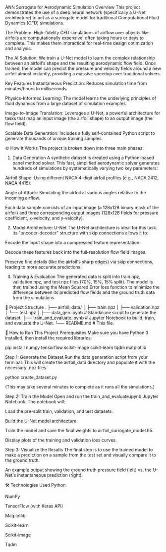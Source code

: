 ANN Surrogate for Aerodynamic Simulation
Overview
This project demonstrates the use of a deep neural network (specifically a U-Net architecture) to act as a surrogate model for traditional Computational Fluid Dynamics (CFD) simulations.

The Problem: High-fidelity CFD simulations of airflow over objects like airfoils are computationally expensive, often taking hours or days to complete. This makes them impractical for real-time design optimization and analysis.

The AI Solution: We train a U-Net model to learn the complex relationship between an airfoil's shape and the resulting aerodynamic flow field. Once trained, the model can predict the pressure and velocity fields around a new airfoil almost instantly, providing a massive speedup over traditional solvers.

Key Features
Instantaneous Prediction: Reduces simulation time from minutes/hours to milliseconds.

Physics-Informed Learning: The model learns the underlying principles of fluid dynamics from a large dataset of simulation examples.

Image-to-Image Translation: Leverages a U-Net, a powerful architecture for tasks that map an input image (the airfoil shape) to an output image (the flow field).

Scalable Data Generation: Includes a fully self-contained Python script to generate thousands of unique training samples.

⚙️ How It Works
The project is broken down into three main phases:

1. Data Generation
A synthetic dataset is created using a Python-based panel method solver. This fast, simplified aerodynamic solver generates hundreds of simulations by systematically varying two key parameters:

Airfoil Shape: Using different NACA 4-digit airfoil profiles (e.g., NACA 2412, NACA 4415).

Angle of Attack: Simulating the airfoil at various angles relative to the incoming airflow.

Each data sample consists of an input image (a 128x128 binary mask of the airfoil) and three corresponding output images (128x128 fields for pressure coefficient, x-velocity, and y-velocity).

2. Model Architecture: U-Net
The U-Net architecture is ideal for this task. Its "encoder-decoder" structure with skip connections allows it to:

Encode the input shape into a compressed feature representation.

Decode these features back into the full-resolution flow field images.

Preserve fine details (like the airfoil's sharp edges) via skip connections, leading to more accurate predictions.

3. Training & Evaluation
The generated data is split into train.npz, validation.npz, and test.npz files (70%, 15%, 15% split). The model is then trained using the Mean Squared Error loss function to minimize the difference between its predicted flow fields and the ground truth data from the simulations.

📁 Project Structure
.
├── airfoil_data/
│   ├── train.npz
│   ├── validation.npz
│   └── test.npz
│
├── data_gen.ipynb       # Standalone script to generate the dataset.
├── train_and_evaluate.ipynb # Jupyter Notebook to build, train, and evaluate the U-Net.
└── README.md               # This file.

🚀 How to Run This Project
Prerequisites
Make sure you have Python 3 installed, then install the required libraries:

pip install numpy tensorflow scikit-image scikit-learn tqdm matplotlib

Step 1: Generate the Dataset
Run the data generation script from your terminal. This will create the airfoil_data directory and populate it with the necessary .npz files.

python create_dataset.py

(This may take several minutes to complete as it runs all the simulations.)

Step 2: Train the Model
Open and run the train_and_evaluate.ipynb Jupyter Notebook. The notebook will:

Load the pre-split train, validation, and test datasets.

Build the U-Net model architecture.

Train the model and save the final weights to airfoil_surrogate_model.h5.

Display plots of the training and validation loss curves.

Step 3: Visualize the Results
The final step is to use the trained model to make a prediction on a sample from the test set and visually compare it to the ground truth.

An example output showing the ground truth pressure field (left) vs. the U-Net's instantaneous prediction (right).

🛠️ Technologies Used
Python

NumPy

TensorFlow (with Keras API)

Matplotlib

Scikit-learn

Scikit-image

Tqdm
